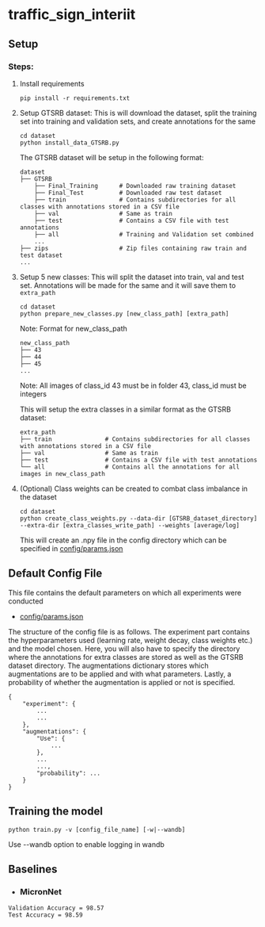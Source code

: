 # traffic_sign_interiit

## Setup

### Steps:

1. Install requirements
    ```
    pip install -r requirements.txt
    ```

2. Setup GTSRB dataset: This is will download the dataset, split the training set into training and validation sets, and create annotations for the same

    ```
    cd dataset
    python install_data_GTSRB.py
    ```

    The GTSRB dataset will be setup in the following format:

    ```
    dataset
    ├── GTSRB
        ├── Final_Training      # Downloaded raw training dataset
        ├── Final_Test          # Downloaded raw test dataset
        ├── train               # Contains subdirectories for all classes with annotations stored in a CSV file
        ├── val                 # Same as train
        ├── test                # Contains a CSV file with test annotations
        ├── all                 # Training and Validation set combined
        ...                  
    ├── zips                    # Zip files containing raw train and test dataset   
    ...
    ```

3. Setup 5 new classes: This will split the dataset into train, val and test set. Annotations will be made for the same and it will save them to ```extra_path```
    ```
    cd dataset
    python prepare_new_classes.py [new_class_path] [extra_path]
    ```

    Note: Format for new_class_path
    ```
    new_class_path
    ├── 43
    ├── 44
    ├── 45
    ...
    ```
    Note: All images of class_id 43 must be in folder 43, class_id must be integers

    This will setup the extra classes in a similar format as the GTSRB dataset:
    ```
    extra_path
    ├── train               # Contains subdirectories for all classes with annotations stored in a CSV file
    ├── val                 # Same as train
    ├── test                # Contains a CSV file with test annotations
    └── all                 # Contains all the annotations for all images in new_class_path
    ```

4. (Optional) Class weights can be created to combat class imbalance in the dataset
    ```
    cd dataset
    python create_class_weights.py --data-dir [GTSRB_dataset_directory] --extra-dir [extra_classes_write_path] --weights [average/log]
    ```
    This will create an .npy file in the config directory which can be specified in [config/params.json](./config/params.json)

## Default Config File

This file contains the default parameters on which all experiments were conducted

- [config/params.json](./config/params.json)

The structure of the config file is as follows. The experiment part contains the hyperparameters used (learning rate, weight decay, class weights etc.) and the model chosen. Here, you will also have to specify the directory where the annotations for extra classes are stored as well as the GTSRB dataset directory. The augmentations dictionary stores which augmentations are to be applied and with what parameters. Lastly, a probability of whether the augmentation is applied or not is specified.

    {
        "experiment": {
            ...
            ...
        },
        "augmentations": {
            "Use": {
                ...
            },
            ...
            ...,
            "probability": ...
        }
    }

## Training the model

```
python train.py -v [config_file_name] [-w|--wandb]
```

Use --wandb option to enable logging in wandb

## Baselines

- ### MicronNet
```
Validation Accuracy = 98.57
Test Accuracy = 98.59
```
